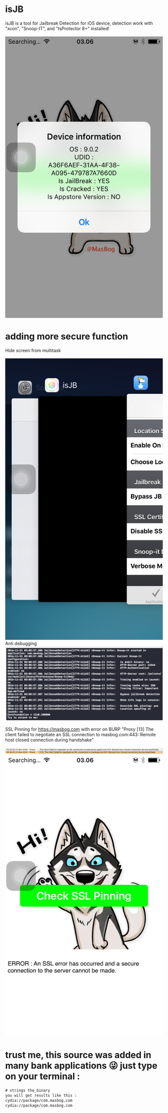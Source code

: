 # isJB
  isJB is a tool for Jailbreak Detection for iOS device, detection work with "xcon", "Snoop-IT", and "tsProtector 8+" installed!<br /><br />
  ![This Application](b.png?raw=true "This Application")<br />
# adding more secure function
  Hide screen from multitask <br /><br />
  ![Hide from multitasking](e.png?raw=true "Hide from multitasking")<br />
  Anti debugging <br />
  ![Anti Debugging](a.png?raw=true "Anti Debugging")<br /><br />
  SSL Pinning for https://masbog.com with error on BURP "Proxy	[13]  The client failed to negotiate an SSL connection to masbog.com:443: Remote host closed connection during handshake"<br /><br />
  ![BURP ERROR](d.png?raw=true "BURP ERROR")<br />
  ![SSL Pinning Success](c.png?raw=true "SSL Pinning Success")


# trust me, this source was added in many bank applications 😜 just type on your terminal : <br />
```{r, engine='bash', count_lines}
# strings the_binary
you will get results like this :
cydia://package/com.masbog.com
cydia://package/com.masbog.com
```

